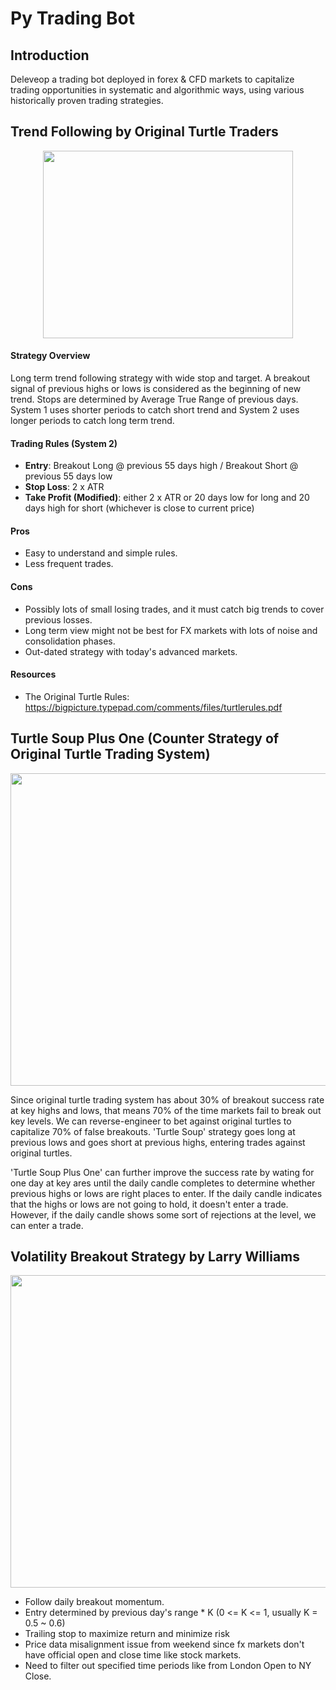 # Py Trading Bot

## Introduction

Deleveop a trading bot deployed in forex & CFD markets to capitalize trading opportunities in systematic and algorithmic ways, using various historically proven trading strategies.

## Trend Following by Original Turtle Traders

<p align="center">
  <img width="400" height="300" src="https://user-images.githubusercontent.com/41933169/113924806-3f7f0e00-97b8-11eb-918a-b2b2cd8e8e0b.png">
</p>

#### Strategy Overview

Long term trend following strategy with wide stop and target. A breakout signal of previous highs or lows is considered as the beginning of new trend. Stops are determined by Average True Range of previous days. System 1 uses shorter periods to catch short trend and System 2 uses longer periods to catch long term trend.

#### Trading Rules (System 2)

- **Entry**: Breakout Long @ previous 55 days high / Breakout Short @ previous 55 days low
- **Stop Loss**: 2 x ATR
- **Take Profit (Modified)**: either 2 x ATR or 20 days low for long and 20 days high for short (whichever is close to current price)

#### Pros

- Easy to understand and simple rules.
- Less frequent trades.

#### Cons

- Possibly lots of small losing trades, and it must catch big trends to cover previous losses.
- Long term view might not be best for FX markets with lots of noise and consolidation phases.
- Out-dated strategy with today's advanced markets.

#### Resources

- The Original Turtle Rules: https://bigpicture.typepad.com/comments/files/turtlerules.pdf

## Turtle Soup Plus One (Counter Strategy of Original Turtle Trading System)

<p align="center">
  <img width="700" height="500" src="https://user-images.githubusercontent.com/41933169/114284407-a7825e00-9a1d-11eb-8a42-38906125221b.png">
</p>

Since original turtle trading system has about 30% of breakout success rate at key highs and lows, that means 70% of the time markets fail to break out key levels. We can reverse-engineer to bet against original turtles to capitalize 70% of false breakouts. 'Turtle Soup' strategy goes long at previous lows and goes short at previous highs, entering trades against original turtles.

'Turtle Soup Plus One' can further improve the success rate by wating for one day at key ares until the daily candle completes to determine whether previous highs or lows are right places to enter. If the daily candle indicates that the highs or lows are not going to hold, it doesn't enter a trade. However, if the daily candle shows some sort of rejections at the level, we can enter a trade. 

## Volatility Breakout Strategy by Larry Williams

<p align="center">
  <img width="700" height="500" src="https://user-images.githubusercontent.com/41933169/114284586-e4028980-9a1e-11eb-893b-e2df34434285.png">
</p>

- Follow daily breakout momentum.
- Entry determined by previous day's range * K (0 <= K <= 1, usually K = 0.5 ~ 0.6)
- Trailing stop to maximize return and minimize risk
- Price data misalignment issue from weekend since fx markets don't have official open and close time like stock markets.
- Need to filter out specified time periods like from London Open to NY Close.


